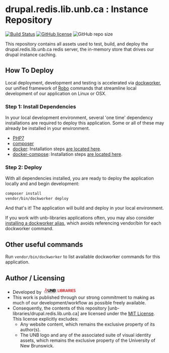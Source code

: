 # drupal.redis.lib.unb.ca : Instance Repository
[![Build Status](https://travis-ci.com/unb-libraries/lib.unb.ca.svg?branch=prod)](https://travis-ci.com/unb-libraries/drupal.redis.lib.unb.ca) [![GitHub license](https://img.shields.io/github/license/unb-libraries/drupal.redis.lib.unb.ca)](https://github.com/unb-libraries/drupal.redis.lib.unb.ca/blob/dev/LICENSE) ![GitHub repo size](https://img.shields.io/github/repo-size/unb-libraries/drupal.redis.lib.unb.ca)

This repository contains all assets used to test, build, and deploy the drupal.redis.lib.unb.ca redis server, the in-memory store that drives our drupal instance caching.

## How To Deploy
Local deployment, development and testing is accelerated via [dockworker](https://github.com/unb-libraries/dockworker), our unified framework of [Robo](https://robo.li/) commands that streamline local development of our application on Linux or OSX.

### Step 1: Install Dependencies
In your local development environment, several 'one time' dependency installations are required to deploy this application. Some or all of these may already be installed in your environment.

* [PHP7](https://php.org/)
* [composer](https://getcomposer.org/)
* [docker](https://www.docker.com): Installation steps [are located here](https://docs.docker.com/install/).
* [docker-compose](https://docs.docker.com/compose/): Installation steps [are located here](https://docs.docker.com/compose/install/).

### Step 2: Deploy
With all dependencies installed, you are ready to deploy the application locally and and begin development:

```
composer install
vendor/bin/dockworker deploy
```

And that's it! The application will build and deploy in your local environment.

If you work with unb-libraries applications often, you may also consider [installing a dockworker alias](https://gist.github.com/JacobSanford/1448fece856be371060d0f16ccb1b194), which avoids referencing vendor/bin for each dockworker command.

## Other useful commands
Run ```vendor/bin/dockworker``` to list available dockworker commands for this application.

## Author / Licensing
- Developed by [![UNB Libraries](https://github.com/unb-libraries/assets/raw/master/unblibbadge.png "UNB Libraries")](https://lib.unb.ca/)
- This work is published through our strong commitment to making as much of our development/workflow as possible freely available.
- Consequently, the contents of this repository [unb-libraries/drupal.redis.lib.unb.ca] are licensed under the [MIT License](http://opensource.org/licenses/mit-license.html). This license explicitly excludes:
   - Any website content, which remains the exclusive property of its author(s).
   - The UNB logo and any of the associated suite of visual identity assets, which remains the exclusive property of the University of New Brunswick.
